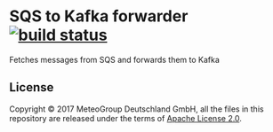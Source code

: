 SQS to Kafka forwarder [![build status](https://travis-ci.org/MeteoGroup/sqs-to-kafka.svg)](https://travis-ci.org/MeteoGroup/sqs-to-kafka)
======================

Fetches messages from SQS and forwards them to Kafka

## License

Copyright © 2017 MeteoGroup Deutschland GmbH,
all the files in this repository are released under the terms of
[Apache License 2.0](http://www.apache.org/licenses/LICENSE-2.0).
